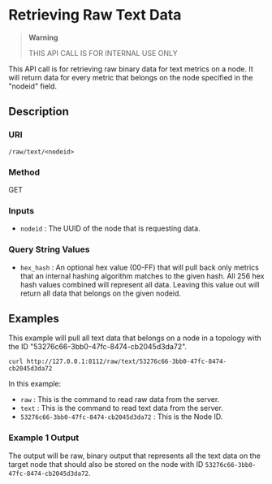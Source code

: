# Retrieving Raw Text Data

> **Warning**
>
> THIS API CALL IS FOR INTERNAL USE ONLY

This API call is for retrieving raw binary data for text metrics on a
node. It will return data for every metric that belongs on the node
specified in the "nodeid" field.

## Description

### URI

`/raw/text/<nodeid>`

### Method

GET

### Inputs

 * `nodeid` : The UUID of the node that is requesting data.

### Query String Values

 * `hex_hash` : An optional hex value (00-FF) that will pull back only metrics
   that an internal hashing algorithm matches to the given hash.  All 256 hex
   hash values combined will represent all data.  Leaving this value out will
   return all data that belongs on the given nodeid.

## Examples

This example will pull all text data that belongs on a node in a
topology with the ID "53276c66-3bb0-47fc-8474-cb2045d3da72".

```
curl http://127.0.0.1:8112/raw/text/53276c66-3bb0-47fc-8474-cb2045d3da72
```

In this example:

 * `raw` : This is the command to read raw data from the server.
 * `text` : This is the command to read text data from the server.
 * `53276c66-3bb0-47fc-8474-cb2045d3da72` : This is the Node ID.

### Example 1 Output

The output will be raw, binary output that represents all the text data
on the target node that should also be stored on the node with ID
`53276c66-3bb0-47fc-8474-cb2045d3da72`.
